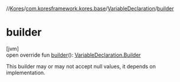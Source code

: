 //[Kores](../../../index.md)/[com.koresframework.kores.base](../index.md)/[VariableDeclaration](index.md)/[builder](builder.md)

# builder

[jvm]\
open override fun [builder](builder.md)(): [VariableDeclaration.Builder](-builder/index.md)

This builder may or may not accept null values, it depends on implementation.

